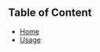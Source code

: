 ## Table of Content
* [Home][home]
* [Usage][usage]

[home]: https://github.com/MeteoSwiss-APN/fieldextra-wiki/wiki/Home
[usage]: https://github.com/MeteoSwiss-APN/fieldextra-wiki/wiki/Usage